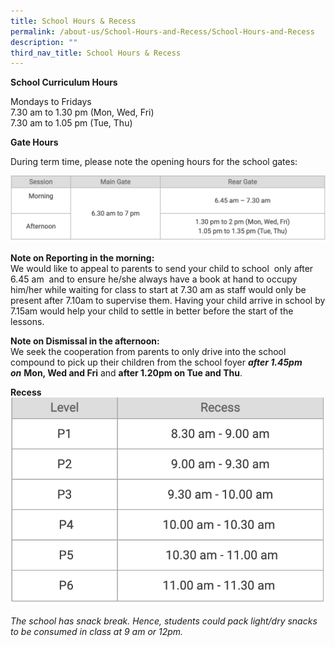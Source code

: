 ```yaml
---
title: School Hours & Recess
permalink: /about-us/School-Hours-and-Recess/School-Hours-and-Recess
description: ""
third_nav_title: School Hours & Recess
---
```

**School Curriculum Hours**

Mondays to Fridays  
7.30 am to 1.30 pm (Mon, Wed, Fri)  
7.30 am to 1.05 pm (Tue, Thu)  
  

**Gate Hours**

During term time, please note the opening hours for the school gates:

![](/images/curriculum.png)

**Note on Reporting in the morning:**<br>
We would like to appeal to parents to send your child to school  only after 6.45 am  and to ensure he/she always have a book at hand to occupy him/her while waiting for class to start at 7.30 am as staff would only be present after 7.10am to supervise them. Having your child arrive in school by 7.15am would help your child to settle in better before the start of the lessons.

**Note on Dismissal in the afternoon:**<br>
We seek the cooperation from parents to only drive into the school compound to pick up their children from the school foyer _**after 1.45pm on**_ **Mon, Wed and Fri** and **after 1.20pm on Tue and Thu**.

**Recess**
![](/images/recess.png)

_The school has snack break. Hence, students could pack light/dry snacks to be consumed in class at 9 am or 12pm._